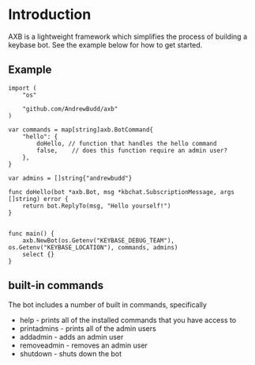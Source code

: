 # Introduction
AXB is a lightweight framework which simplifies the process of building a keybase bot.  See the example below for how to get started.

## Example
```
import (
	"os"

	"github.com/AndrewBudd/axb"
)

var commands = map[string]axb.BotCommand{
	"hello": {
		doHello, // function that handles the hello command
		false,    // does this function require an admin user?
	},
}

var admins = []string{"andrewbudd"}

func doHello(bot *axb.Bot, msg *kbchat.SubscriptionMessage, args []string) error {
    return bot.ReplyTo(msg, "Hello yourself!")
}


func main() {
	axb.NewBot(os.Getenv("KEYBASE_DEBUG_TEAM"), os.Getenv("KEYBASE_LOCATION"), commands, admins)
	select {}
}
```

## built-in commands
The bot includes a number of built in commands, specifically
* help - prints all of the installed commands that you have access to 
* printadmins - prints all of the admin users
* addadmin - adds an admin user
* removeadmin - removes an admin user
* shutdown - shuts down the bot
